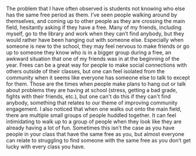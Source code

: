 The problem that I have often observed is students not knowing who else has the same free period as them. I’ve seen people walking around by themselves, and coming up to other people as they are crossing the main field, hesitantly asking if they have a free. Many of my friends, including myself, go to the library and work when they can’t find anybody, but they would rather have been hanging out with someone else. Especially when someone is new to the school, they may feel nervous to make friends or go up to someone they know who is in a bigger group during a free, an awkward situation that one of my friends was in at the beginning of the year. Frees can be a great way for people to make social connections with others outside of their classes, but one can feel isolated from the community when it seems like everyone has someone else to talk to except for them. Those are the times when people make plans to hang out or talk about problems they are having at school (stress, getting a bad grade, fights with their friends, etc.), but one can't do this if they can't find anybody, something that relates to our theme of improving community engagement. I also noticed that when one walks out onto the main field, there are multiple small groups of people huddled together. It can feel intimidating to walk up to a group of people when they look like they are already having a lot of fun. Sometimes this isn’t the case as you have people in your class that have the same free as you, but almost everyone can relate to struggling to find someone with the same free as you don’t get lucky with every class you have.  
